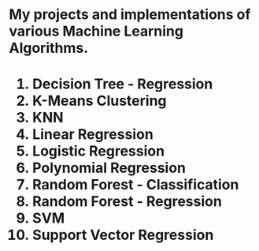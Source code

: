 <h1>My projects and implementations of various Machine Learning Algorithms.<h1>

1) Decision Tree - Regression
2) K-Means Clustering
3) KNN
4) Linear Regression
5) Logistic Regression
6) Polynomial Regression
7) Random Forest - Classification
8) Random Forest - Regression
9) SVM
10) Support Vector Regression
